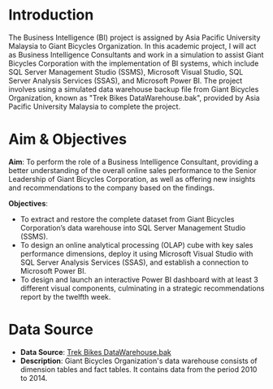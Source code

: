 # Introduction
The Business Intelligence (BI) project is assigned by Asia Pacific University Malaysia to Giant Bicycles Organization. In this academic project, I will act as Business Intelligence Consultants and work in a simulation to assist Giant Bicycles Corporation with the implementation of BI systems, which include SQL Server Management Studio (SSMS), Microsoft Visual Studio, SQL Server Analysis Services (SSAS), and Microsoft Power BI. The project involves using a simulated data warehouse backup file from Giant Bicycles Organization, known as "Trek Bikes DataWarehouse.bak", provided by Asia Pacific University Malaysia to complete the project. 

# Aim & Objectives
**Aim**: To perform the role of a Business Intelligence Consultant, providing a better understanding of the overall online sales performance to the Senior Leadership of Giant Bicycles Corporation, as well as offering new insights and recommendations to the company based on the findings.

**Objectives**:
* To extract and restore the complete dataset from Giant Bicycles Corporation’s data warehouse into SQL Server Management Studio (SSMS). 
* To design an online analytical processing (OLAP) cube with key sales performance dimensions, deploy it using Microsoft Visual Studio with SQL Server Analysis Services (SSAS), and establish a connection to Microsoft Power BI.
* To design and launch an interactive Power BI dashboard with at least 3 different visual components, culminating in a strategic recommendations report by the twelfth week.

# Data Source
* **Data Source**: [Trek Bikes DataWarehouse.bak](https://drive.google.com/file/d/1qWbcWrd7f4d8ctlcmkk-nxuIsQso60PI/view?usp=sharing)
* **Description**: Giant Bicycles Organization's data warehouse consists of dimension tables and fact tables. It contains data from the period 2010 to 2014. 
